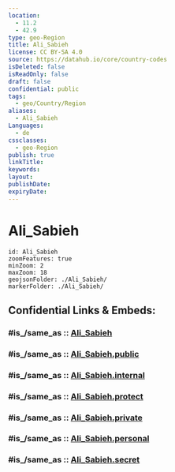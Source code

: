 ```yaml
---
location:
  - 11.2
  - 42.9
type: geo-Region
title: Ali_Sabieh
license: CC BY-SA 4.0
source: https://datahub.io/core/country-codes
isDeleted: false
isReadOnly: false
draft: false
confidential: public
tags:
  - geo/Country/Region
aliases:
  - Ali_Sabieh
Languages:
  - de
cssclasses:
  - geo-Region
publish: true
linkTitle:
keywords:
layout:
publishDate:
expiryDate:
---
```


# Ali_Sabieh

```leaflet
id: Ali_Sabieh
zoomFeatures: true 
minZoom: 2 
maxZoom: 18
geojsonFolder: ./Ali_Sabieh/
markerFolder: ./Ali_Sabieh/
```


## Confidential Links & Embeds: 

### #is_/same_as :: [Ali_Sabieh](/_Standards/Earth/Continent/Africa/Africa~East/Djibouti/Districts~Djibouti/Ali_Sabieh.md) 

### #is_/same_as :: [Ali_Sabieh.public](/_public/Earth/Continent/Africa/Africa~East/Djibouti/Districts~Djibouti/Ali_Sabieh.public.md) 

### #is_/same_as :: [Ali_Sabieh.internal](/_internal/Earth/Continent/Africa/Africa~East/Djibouti/Districts~Djibouti/Ali_Sabieh.internal.md) 

### #is_/same_as :: [Ali_Sabieh.protect](/_protect/Earth/Continent/Africa/Africa~East/Djibouti/Districts~Djibouti/Ali_Sabieh.protect.md) 

### #is_/same_as :: [Ali_Sabieh.private](/_private/Earth/Continent/Africa/Africa~East/Djibouti/Districts~Djibouti/Ali_Sabieh.private.md) 

### #is_/same_as :: [Ali_Sabieh.personal](/_personal/Earth/Continent/Africa/Africa~East/Djibouti/Districts~Djibouti/Ali_Sabieh.personal.md) 

### #is_/same_as :: [Ali_Sabieh.secret](/_secret/Earth/Continent/Africa/Africa~East/Djibouti/Districts~Djibouti/Ali_Sabieh.secret.md)

